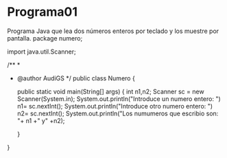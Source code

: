 # Programa01
Programa Java que lea dos números enteros por teclado y los muestre por pantalla.
package numero;

import java.util.Scanner;




/**
 *
 * @author AudiGS
 */
public class Numero {
    

    public static void main(String[] args) {
        int n1,n2;
      Scanner sc = new Scanner(System.in);
        System.out.println("Introduce un numero entero: ")
        n1= sc.nextInt();
           System.out.println("Introduce otro numero entero: ")
        n2= sc.nextInt();
        System.out.println("Los numumeros que escribio son: "+ n1 +" y" +n2);
        
    }
    
}
